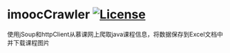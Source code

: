 # imoocCrawler [![License](https://img.shields.io/badge/license-Apache%202-4EB1BA.svg)](https://www.apache.org/licenses/LICENSE-2.0.html)
使用jSoup和httpClient从慕课网上爬取java课程信息，将数据保存到Excel文档中并下载课程图片
